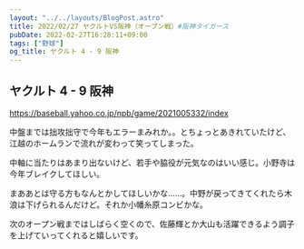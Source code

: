 ```yaml
---
layout: "../../layouts/BlogPost.astro"
title: 2022/02/27 ヤクルトVS阪神（オープン戦）#阪神タイガース
pubDate: 2022-02-27T16:28:11+09:00
tags: ["野球"]
og_title: ヤクルト 4 - 9 阪神
---
```


## ヤクルト 4 - 9 阪神

https://baseball.yahoo.co.jp/npb/game/2021005332/index

中盤までは拙攻拙守で今年もエラーまみれか。。とちょっとあきれていたけど、江越のホームランで流れが変わって笑ってしまった。

中軸に当たりはあまり出ないけど、若手や脇役が元気なのはいい感じ。小野寺は今年ブレイクしてほしい。

まああとは守る方もなんとかしてほしいかな……。中野が戻ってきてくれたら木浪は下げられるんだけど。それか小幡糸原コンビかな。

次のオープン戦まではしばらく空くので、佐藤輝とか大山も活躍できるよう調子を上げていってくれると嬉しいです。